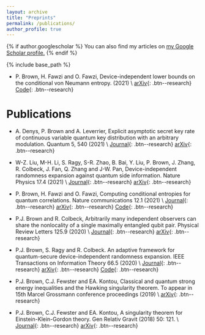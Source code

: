 ```yaml
---
layout: archive
title: "Preprints"
permalink: /publications/
author_profile: true
---
```


{% if author.googlescholar %}
  You can also find my articles on <u><a href="{{author.googlescholar}}">my Google Scholar profile</a>.</u>
{% endif %}

{% include base_path %}

- P. Brown, H. Fawzi and O. Fawzi, Device-independent lower bounds on the conditional von Neumann entropy. (2021) \\
[arXiv](https://arxiv.org/abs/2106.13692){: .btn--research}
[Code](https://github.com/peterjbrown519/DI-rates){: .btn--research}

# Publications

- A. Denys, P. Brown and A. Leverrier, Explicit asymptotic secret key rate of continuous variable quantum key distribution with an arbitrary modulation. Quantum 5, 540 (2021) \\
 [Journal](https://doi.org/10.22331/q-2021-09-13-540){: .btn--research} [arXiv](https://arxiv.org/abs/2103.13945){: .btn--research}

- W-Z. Liu, M-H. Li, S. Ragy, S-R. Zhao, B. Bai, Y. Liu, P. Brown, J. Zhang, R. Colbeck, J. Fan, Q. Zhang and J-W. Pan, Device-independent randomness expansion against quantum side information. Nature Physics 17.4 (2021) \\
 [Journal](https://www.nature.com/articles/s41567-020-01147-2){: .btn--research} [arXiv](https://arxiv.org/abs/1810.13346){: .btn--research}

- P. Brown, H. Fawzi and O. Fawzi, Computing conditional entropies for quantum correlations. Nature communications 12.1 (2021) \\
 [Journal](https://www.nature.com/articles/s41467-020-20018-1){: .btn--research} [arXiv](https://arxiv.org/abs/2007.12575){: .btn--research} [Code](https://github.com/peterjbrown519/im_divergences){: .btn--research}

- P.J. Brown and R. Colbeck, Arbitrarily many independent observers can share the nonlocality of a single maximally entangled qubit pair. Physical Review Letters 125.9 (2020) \\
 [Journal](https://journals.aps.org/prl/abstract/10.1103/PhysRevLett.125.090401){: .btn--research} [arXiv](https://arxiv.org/abs/2003.12105){: .btn--research}

- P.J. Brown, S. Ragy and R. Colbeck. An adaptive framework for quantum-secure device-independent randomness expansion. IEEE Transactions on Information Theory 66.5 (2020) \\
 [Journal](https://ieeexplore.ieee.org/abstract/document/8935370){: .btn--research} [arXiv](https://arxiv.org/abs/1810.13346){: .btn--research} [Code](https://github.com/peterjbrown519/dirng){: .btn--research}

 - P.J. Brown, C.J. Fewster and EA. Kontou, Classical and quantum strong energy inequalities and the Hawking singularity theorem. To appear in 15th Marcel Grossmann conference proceedings (2019) \\
[arXiv](https://arxiv.org/abs/1904.00419){: .btn--research}

- P.J. Brown, C.J. Fewster and EA. Kontou, A singularity theorem for Einstein-Klein-Gordon theory. Gen Relativ Gravit (2018) 50: 121. \\
 [Journal](https://link.springer.com/article/10.1007/s10714-018-2446-5){: .btn--research} [arXiv](https://arxiv.org/abs/1803.11094){: .btn--research}
